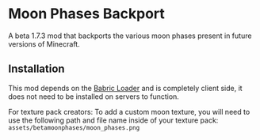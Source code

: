# Moon Phases Backport
A beta 1.7.3 mod that backports the various moon phases present in future versions of Minecraft.

## Installation
This mod depends on the [Babric Loader](https://babric.github.io/) and is completely client side, it does not need to be installed on servers to function.

For texture pack creators: To add a custom moon texture, you will need to use the following path and file name inside of your texture pack: `assets/betamoonphases/moon_phases.png`

